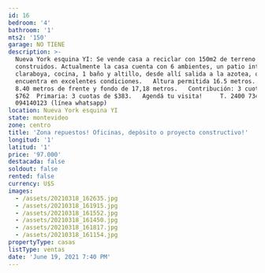 ```yaml
---
id: 16
bedroom: '4'
bathroom: '1'
mts2: '150'
garage: NO TIENE
description: >-
  Nueva York esquina YI: Se vende casa a reciclar con 150m2 de terreno y 150m2
  construidos. Actualmente la casa cuenta con 6 ambientes, un patio interno con
  claraboya, cocina, 1 baño y altillo, desde allí salida a la azotea, que se
  encuentra en excelentes condiciones.   Altura permitida 16.5 metros.   Tiene
  8.40 metros de frente y fondo de 17,18 metros.   Contribución: 3 cuotas de
  $762  Primaria: 3 cuotas de $383.   Agendá tu visita!     T. 2400 7347 C.
  094140123 (línea whatsapp)
location: Nueva York esquina YI
state: montevideo
zone: centro
title: 'Zona repuestos! Oficinas, depòsito o proyecto constructivo!'
longitud: '1'
latitud: '1'
price: '97.000'
destacada: false
soldout: false
rented: false
currency: U$S
images:
  - /assets/20210318_162635.jpg
  - /assets/20210318_161915.jpg
  - /assets/20210318_161552.jpg
  - /assets/20210318_161450.jpg
  - /assets/20210318_161817.jpg
  - /assets/20210318_161154.jpg
propertyType: casas
listType: ventas
date: 'June 19, 2021 7:40 PM'
---
```


